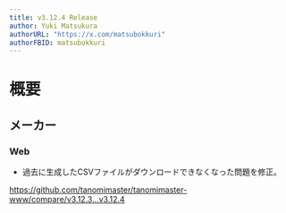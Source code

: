 ```yaml
---
title: v3.12.4 Release
author: Yuki Matsukura
authorURL: "https://x.com/matsubokkuri"
authorFBID: matsubokkuri
---
```



# 概要

## メーカー

### Web

- 過去に生成したCSVファイルがダウンロードできなくなった問題を修正。


https://github.com/tanomimaster/tanomimaster-www/compare/v3.12.3...v3.12.4


